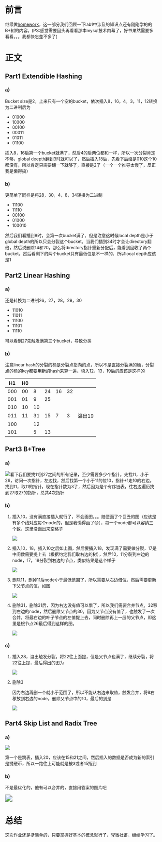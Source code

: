 # 前言

继续做[homework](https://15445.courses.cs.cmu.edu/fall2018/files/hw2-clean.pdf)，这一部分我们回顾一下lab1中涉及的知识点还有刚刚学的的B+树的内容。(PS:感觉需要回头再看看那本mysql技术内幕了，好书果然需要多看看。。。我都快忘差不多了)

# 正文

## Part1 Extendible Hashing

### a)

Bucket size是2，上来只有一个空的bucket，依次插入8，16，4，3，11，12转换为二进制后为

- 01000
- 10000
- 00100
- 00011
- 01011
- 01100

插入8，16后第一个bucket就满了，然后4的后两位都和一样，所以一次分裂肯定不够，global deepth翻到3时就可以了，然后插入18后，先看下后缀是010这个10都没有，所以肯定只需要翻一下就够了，直接是2了（一个一个推导太慢了，反正我是懒得搞）

### b)

更简单了同样是将28，30，4，8，34转换为二进制

- 11100
- 11110
- 00100
- 01000
- 100010

然后我们看插到8时，会第一次bucket满了，但是注意这时候local depth是小于global depth的所以只会分裂这个bucket，当我们插到34时才会让directory翻倍，然后说删除14和20，那么将directory指针重新分配后，能看到回收了两个bucket，然后看剩下的两个bucket只有最低位是不一样的，所以local depth应该是1

## Part2 Linear Hashing

### a)

还是转换为二进制26，27，28，29，30

- 11010
- 11011
- 11100
- 11101
- 11110

可以看到27先触发满第三个bucket，导致分类

### b)

注意linear hash的分裂的桶是分裂点指向的点，所以不是直接分裂满的桶，分裂点的桶的key都要用新的hash来算一遍，填入12，13，19后的应该是这样的

| H1   | H0   |      |      |      |      |        |
| ---- | ---- | ---- | ---- | ---- | ---- | ------ |
| 000  | 00   | 8    | 24   | 16   | 32   |        |
| 001  | 01   | 9    | 25   |      |      |        |
| 010  | 10   | 10   |      |      |      |        |
| 011  | 11   | 31   | 15   | 7    | 3    | 溢出19 |
| 100  |      | 12   |      |      |      |        |
| 101  |      | 5    | 13   |      |      |        |

## Part3 B+Tree

### a)

![](http://image.bdwms.com/%E6%88%AA%E5%B1%8F2020-04-21%20%E4%B8%8B%E5%8D%8810.51.25.png)看下我们要找11到27之间的所有记录，至少需要多少个指针，先找11，小于26，访问一次指针，左边找，然后找第一个小于11的位10，指针+1走10的右边，找到11，取11的指针，现在指针数为3了，然后因为是个有序链表，往右边遍历找到27取27的指针，总共4次指针

### b)

1. 插入10，没有满直接插入就行了，不会画图。。。随便画了个巨丑的图（应该是有多个线对应每个node的，但是我懒得画了😊），每一个node都可以容纳三个数，这里没画出来空格子

   ![](http://image.bdwms.com/B%2B%E6%A0%91%E7%AC%AC%E4%B8%80%E9%A2%98.png)

2. 插入10，18，插入10之后如上图，然后要插入18，发现满了需要做分裂，17是中间数需要提上去（根据约定我们取右边的树），然后10，11分裂到左边的node，17，18分裂到右边的节点，类似结果是这个样子

   ![](http://image.bdwms.com/B%2B%E6%A0%91%E7%AC%AC%E4%BA%8C%E9%A2%98.png)

3. 删除11，删掉11后node小于最低范围了，所以需要从右边借位，然后需要更新下父节点的值，如图

   ![](http://image.bdwms.com/B%2B%E6%A0%91%E7%AC%AC%E4%B8%89%E9%A2%98.png)

4. 删除31，删除31后，因为右边没有值可以借了，所以我们需要合并节点，32移到左边的node，然后删除父节点的30，因为父节点没有值了，也触发了一次合并，将最右边的叶子节点的左值提上去，同时删除再上一层的父节点，即这里是根节点26最后得到这样的图。

   ![](http://image.bdwms.com/B%2B%E6%A0%91%E7%AC%AC%E5%9B%9B%E9%A2%98.png)

### c)

1. 插入28，溢出触发分裂，将22往上面提，但是父节点也满了，继续分裂，将22往上提，最后得出的图为

   ![](http://image.bdwms.com/B%2B%E6%A0%91%E7%AC%AC%E4%BA%94%E9%A2%98.png)

2. 删除3

   因为右边再删一个就小于范围了，所以不能从右边来取值，触发合并，将8右移放到右边的node，删除父节点中的10，最后的到是

   ![](http://image.bdwms.com/B%2B%E6%A0%91%E7%AC%AC%E5%85%AD%E9%A2%98.png)

## Part4 Skip List and Radix Tree

### a)

![](http://image.bdwms.com/%E8%B7%B3%E8%A1%A8.png)

第一个是跳表，插入20，应该在15和21之间，然后插入的数据是否成为新的索引是抛硬币，所以一路往上可能就是被3或者15指到

### b)

不是最优化的，他有可以合并的，直接用答案的图片吧

<img src="http://image.bdwms.com/radix%20tree.png" style="zoom:150%;" />

   

# 总结

这次作业还是挺简单的，只要掌握好基本的概念就行了，卑微社畜，继续学习了。